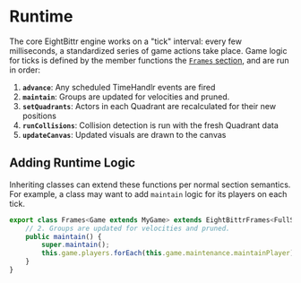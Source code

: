 # Runtime

The core EightBittr engine works on a "tick" interval: every few milliseconds, a standardized series of game actions take place.
Game logic for ticks is defined by the member functions the [`Frames` section](../src/sections/Frames.ts), and are run in order:

1. **`advance`**: Any scheduled TimeHandlr events are fired
2. **`maintain`**: Groups are updated for velocities and pruned.
3. **`setQuadrants`**: Actors in each Quadrant are recalculated for their new positions
4. **`runCollisions`**: Collision detection is run with the fresh Quadrant data
5. **`updateCanvas`**: Updated visuals are drawn to the canvas

## Adding Runtime Logic

Inheriting classes can extend these functions per normal section semantics.
For example, a class may want to add `maintain` logic for its players on each tick.

```ts
export class Frames<Game extends MyGame> extends EightBittrFrames<FullScreenSaver> {
    // 2. Groups are updated for velocities and pruned.
    public maintain() {
        super.maintain();
        this.game.players.forEach(this.game.maintenance.maintainPlayer);
    }
}
```
